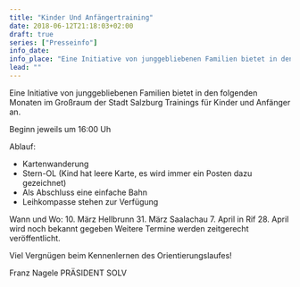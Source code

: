 ```yaml
---
title: "Kinder Und Anfängertraining"
date: 2018-06-12T21:18:03+02:00
draft: true
series: ["Presseinfo"]
info_date: 
info_place: "Eine Initiative von junggebliebenen Familien bietet in den folgenden Monaten im Großraum der Stadt Salzburg Trainings für Kinder und Anfänger an."
lead: ""
---
```


Eine Initiative von junggebliebenen Familien bietet in den folgenden Monaten im Großraum der Stadt Salzburg Trainings für Kinder und Anfänger an.

Beginn jeweils um 16:00 Uh

Ablauf:
+ Kartenwanderung
+ Stern-OL (Kind hat leere Karte, es wird immer ein Posten dazu gezeichnet)
+ Als Abschluss eine einfache Bahn
+ Leihkompasse stehen zur Verfügung

Wann und Wo:
10. März Hellbrunn
31. März Saalachau
7. April in Rif
28. April wird noch bekannt gegeben
Weitere Termine werden zeitgerecht veröffentlicht.

Viel Vergnügen beim Kennenlernen des Orientierungslaufes!

Franz Nagele
PRÄSIDENT SOLV